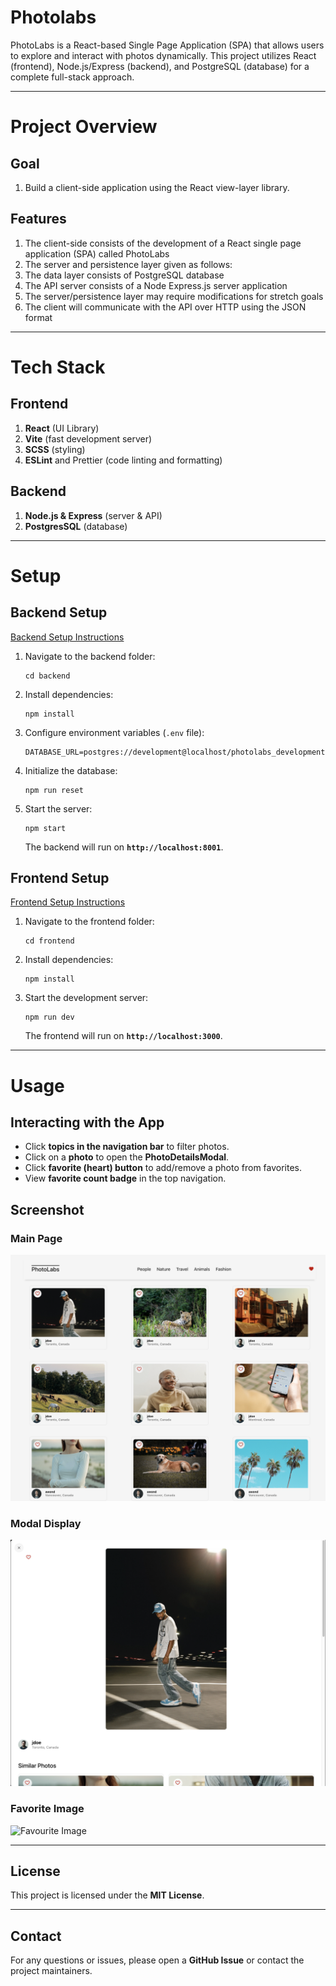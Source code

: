 # **Photolabs**

PhotoLabs is a React-based Single Page Application (SPA) that allows users to explore and interact with photos dynamically. This project utilizes React (frontend), Node.js/Express (backend), and PostgreSQL (database) for a complete full-stack approach.

---

# **Project Overview**

## **Goal**

1. Build a client-side application using the React view-layer library.

## **Features**

1. The client-side consists of the development of a React single page application (SPA) called PhotoLabs
2. The server and persistence layer given as follows:
3. The data layer consists of PostgreSQL database
4. The API server consists of a Node Express.js server application
5. The server/persistence layer may require modifications for stretch goals
6. The client will communicate with the API over HTTP using the JSON format

---

# **Tech Stack**

## **Frontend**

1. **React** (UI Library)
2. **Vite** (fast development server)
3. **SCSS** (styling)
4. **ESLint** and Prettier (code linting and formatting)

## **Backend**

1. **Node.js & Express** (server & API)
2. **PostgresSQL** (database)

---

# **Setup**

## **Backend Setup**

[Backend Setup Instructions](/backend/)

1. Navigate to the backend folder:
   ```
   cd backend
   ```
2. Install dependencies:
   ```
   npm install
   ```
3. Configure environment variables (`.env` file):
   ```
   DATABASE_URL=postgres://development@localhost/photolabs_development
   ```
4. Initialize the database:
   ```
   npm run reset
   ```
5. Start the server:
   ```
   npm start
   ```
   The backend will run on **`http://localhost:8001`**.

## **Frontend Setup**

[Frontend Setup Instructions](/frontend/)

1. Navigate to the frontend folder:
   ```
   cd frontend
   ```
2. Install dependencies:
   ```
   npm install
   ```
3. Start the development server:
   ```
   npm run dev
   ```
   The frontend will run on **`http://localhost:3000`**.

---

# **Usage**

## **Interacting with the App**

- Click **topics in the navigation bar** to filter photos.
- Click on a **photo** to open the **PhotoDetailsModal**.
- Click **favorite (heart) button** to add/remove a photo from favorites.
- View **favorite count badge** in the top navigation.

## **Screenshot**

### **Main Page**

![Main Page](./docs/01-mainpage.png)

### **Modal Display**

![Modal Display](./docs/02-modal.png)

### **Favorite Image**

![Favourite Image](./docs/03-fav-image.png)

---

## **License**

This project is licensed under the **MIT License**.

---

## **Contact**

For any questions or issues, please open a **GitHub Issue** or contact the project maintainers.
